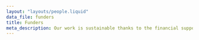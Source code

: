 ```yaml
---
layout: "layouts/people.liquid"
data_file: funders
title: Funders
meta_description: Our work is sustainable thanks to the financial support of grantmakers, our partners, and users.
---
```

